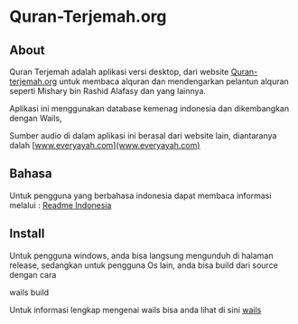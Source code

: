 # Quran-Terjemah.org

## About

Quran Terjemah adalah aplikasi versi desktop, dari website [Quran-terjemah.org](https://quran-terjemah.org) untuk membaca alquran dan mendengarkan pelantun alquran seperti Mishary bin Rashid Alafasy dan yang lainnya.

Aplikasi ini menggunakan database kemenag indonesia dan dikembangkan dengan Wails,

Sumber audio di dalam aplikasi ini berasal dari website lain, diantaranya dalah [www.everyayah.com](www.everyayah.com)


## Bahasa
Untuk pengguna yang berbahasa indonesia dapat membaca informasi melalui : 
[Readme Indonesia](./README_id.md)
 

## Install

Untuk pengguna windows, anda bisa langsung mengunduh di halaman release,
sedangkan untuk pengguna Os lain, anda bisa build dari source dengan cara   
 
wails build 
 
Untuk informasi lengkap mengenai wails bisa anda lihat di sini [wails](https://wails.io/)